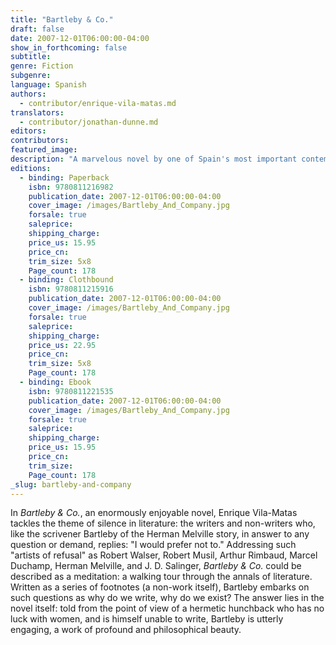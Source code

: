 ```yaml
---
title: "Bartleby & Co."
draft: false
date: 2007-12-01T06:00:00-04:00
show_in_forthcoming: false
subtitle:
genre: Fiction
subgenre:
language: Spanish
authors:
  - contributor/enrique-vila-matas.md
translators:
  - contributor/jonathan-dunne.md
editors:
contributors:
featured_image:
description: "A marvelous novel by one of Spain's most important contemporary authors, in which a clerk in a Barcelona office takes us on a romping tour of world literature "
editions:
  - binding: Paperback
    isbn: 9780811216982
    publication_date: 2007-12-01T06:00:00-04:00
    cover_image: /images/Bartleby_And_Company.jpg
    forsale: true
    saleprice:
    shipping_charge:
    price_us: 15.95
    price_cn:
    trim_size: 5x8
    Page_count: 178
  - binding: Clothbound
    isbn: 9780811215916
    publication_date: 2007-12-01T06:00:00-04:00
    cover_image: /images/Bartleby_And_Company.jpg
    forsale: true
    saleprice:
    shipping_charge:
    price_us: 22.95
    price_cn:
    trim_size: 5x8
    Page_count: 178
  - binding: Ebook
    isbn: 9780811221535
    publication_date: 2007-12-01T06:00:00-04:00
    cover_image: /images/Bartleby_And_Company.jpg
    forsale: true
    saleprice:
    shipping_charge:
    price_us: 15.95
    price_cn:
    trim_size:
    Page_count: 178
_slug: bartleby-and-company
---
```


In _Bartleby & Co._, an enormously enjoyable novel, Enrique Vila-Matas tackles the theme of silence in literature: the writers and non-writers who, like the scrivener Bartleby of the Herman Melville story, in answer to any question or demand, replies: "I would prefer not to." Addressing such "artists of refusal" as Robert Walser, Robert Musil, Arthur Rimbaud, Marcel Duchamp, Herman Melville, and J. D. Salinger, _Bartleby & Co._ could be described as a meditation: a walking tour through the annals of literature. Written as a series of footnotes (a non-work itself), Bartleby embarks on such questions as why do we write, why do we exist? The answer lies in the novel itself: told from the point of view of a hermetic hunchback who has no luck with women, and is himself unable to write, Bartleby is utterly engaging, a work of profound and philosophical beauty.

